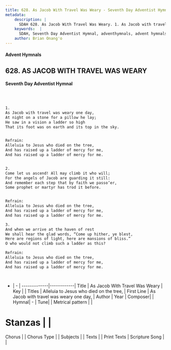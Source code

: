 ```yaml
---
title: 628. As Jacob With Travel Was Weary - Seventh Day Adventist Hymnal
metadata:
    description: |
      SDAH 628. As Jacob With Travel Was Weary. 1. As Jacob with travel was weary one day, At night on a stone for a pillow he lay; He saw in a vision a ladder so high That its foot was on earth and its top in the sky. 
    keywords:  |
      SDAH, Seventh Day Adventist Hymnal, adventhymnals, advent hymnals, As Jacob With Travel Was Weary, As Jacob with travel was weary one day, ,Alleluia to Jesus who died on the tree,
    author: Brian Onang'o
---
```


#### Advent Hymnals
## 628. AS JACOB WITH TRAVEL WAS WEARY
#### Seventh Day Adventist Hymnal

```txt



1.
As Jacob with travel was weary one day,
At night on a stone for a pillow he lay;
He saw in a vision a ladder so high
That its foot was on earth and its top in the sky.


Refrain:
Alleluia to Jesus who died on the tree,
And has raised up a ladder of mercy for me,
And has raised up a ladder of mercy for me.


2.
Come let us ascend! All may climb it who will;
For the angels of Jacob are guarding it still:
And remember each step that by faith we passo’er,
Some prophet or martyr has trod it before.


Refrain:
Alleluia to Jesus who died on the tree,
And has raised up a ladder of mercy for me,
And has raised up a ladder of mercy for me.

3.
And when we arrive at the haven of rest
We shall hear the glad words, “Come up hither, ye blest,
Here are regions of light, here are mansions of bliss.”
O who would not climb such a ladder as this?

Refrain:
Alleluia to Jesus who died on the tree,
And has raised up a ladder of mercy for me,
And has raised up a ladder of mercy for me.




```

- |   -  |
-------------|------------|
Title | As Jacob With Travel Was Weary |
Key |  |
Titles | Alleluia to Jesus who died on the tree, |
First Line | As Jacob with travel was weary one day, |
Author | 
Year | 
Composer|  |
Hymnal|  - |
Tune|  |
Metrical pattern | |
# Stanzas |  |
Chorus |  |
Chorus Type |  |
Subjects |  |
Texts |  |
Print Texts | 
Scripture Song |  |
  
